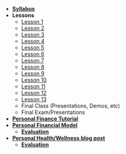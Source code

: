 - **[Syllabus](README.md)**
- **Lessons**
  - [Lesson 1](Lessons/Lesson1.md)
  - [Lesson 2](Lessons/Lesson2.md)
  - [Lesson 3](Lessons/Lesson3.md)
  - [Lesson 4](Lessons/Lesson4.md)
  - [Lesson 5](Lessons/Lesson5.md)
  - [Lesson 6](Lessons/Lesson6.md)
  - [Lesson 7](Lessons/Lesson7.md)
  - [Lesson 8](Lessons/Lesson8.md)
  - [Lesson 9](Lessons/Lesson9.md)
  - [Lesson 10](Lessons/Lesson10.md)
  - [Lesson 11](Lessons/Lesson11.md)
  - [Lesson 12](Lessons/Lesson12.md)
  - [Lesson 13](Lessons/Lesson13.md)
  - Final Class (Presentations, Demos, etc)
  - Final Exam/Presentations
- **[Personal Finance Tutorial](https://www.makeschool.com/academy/track/personal-finance-jx8)**
- **[Personal Financial Model](https://github.com/Make-School-Courses/SPD-2.3-Onboarding/blob/master/Assignments/personal-financial-model.md)**
  - **[Evaluation](https://github.com/Make-School-Courses/SPD-2.3-Onboarding/blob/master/Assignments/personal-financial-model.md)**
- **[Personal Health/Wellness blog post](https://github.com/Make-School-Courses/SPD-2.3-Onboarding/blob/master/Assignments/health-wellness-blog-post.md)**
  - **[Evaluation](https://github.com/Make-School-Courses/SPD-2.3-Onboarding/blob/master/Assignments/personal-financial-model.md)**
